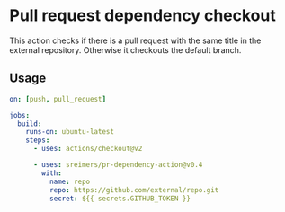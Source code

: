 # Pull request dependency checkout

This action checks if there is a pull request with the same title in the external repository.
Otherwise it checkouts the default branch.

## Usage

```yaml
on: [push, pull_request]

jobs:
  build:
    runs-on: ubuntu-latest
    steps:
      - uses: actions/checkout@v2

      - uses: sreimers/pr-dependency-action@v0.4
        with:
          name: repo
          repo: https://github.com/external/repo.git
          secret: ${{ secrets.GITHUB_TOKEN }}
```
